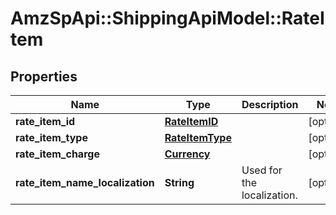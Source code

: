 # AmzSpApi::ShippingApiModel::RateItem

## Properties
Name | Type | Description | Notes
------------ | ------------- | ------------- | -------------
**rate_item_id** | [**RateItemID**](RateItemID.md) |  | [optional] 
**rate_item_type** | [**RateItemType**](RateItemType.md) |  | [optional] 
**rate_item_charge** | [**Currency**](Currency.md) |  | [optional] 
**rate_item_name_localization** | **String** | Used for the localization. | [optional] 

